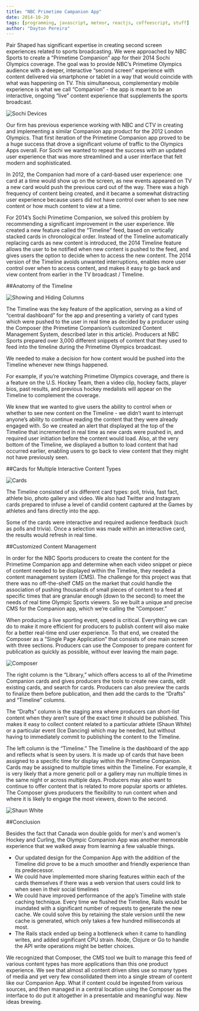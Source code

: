 ```yaml
---
title: "NBC Primetime Campanion App"
date: 2014-10-20
tags: [programming, javascript, meteor, reactjs, coffeescript, stuff]
author: "Dayton Pereira"
---
```


Pair Shaped has significant expertise in creating second screen experiences related to sports broadcasting. We were approached by NBC Sports to create a “Primetime Companion” app for their 2014 Sochi Olympics coverage. The goal was to provide NBC’s Primetime Olympics audience with a deeper, interactive “second screen” experience with content delivered via smartphone or tablet in a way that would coincide with what was happening on TV. This simultaneous, complementary mobile experience is what we call “Companion” - the app is meant to be an interactive, ongoing “live” content experience that supplements the sports broadcast.

![Sochi Devices](/images/blogs/nbc/sochi-devices.png)

Our firm has previous experience working with NBC and CTV in creating and implementing a similar Companion app product for the 2012 London Olympics. That first iteration of the Primetime Companion app proved to be a huge success that drove a significant volume of traffic to the Olympics Apps overall. For Sochi we wanted to repeat the success with an updated user experience that was more streamlined and a user interface that felt modern and sophisticated.

In 2012, the Companion had more of a card-based user experience: one card at a time would show up on the screen, as new events appeared on TV a new card would push the previous card out of the way. There was a high frequency of content being created, and it became a somewhat distracting user experience because users did not have control over when to see new content or how much content to view at a time.

For 2014’s Sochi Primetime Companion, we solved this problem by recommending a significant improvement in the user experience. We created a new feature called the “Timeline” feed, based on vertically stacked cards in chronological order. Instead of the Timeline automatically replacing cards as new content is introduced, the 2014 Timeline feature allows the user to be notified when new content is pushed to the feed, and gives users the option to decide when to access the new content. The 2014 version of the Timeline avoids unwanted interruptions, enables more user control over when to access content, and makes it easy to go back and view content from earlier in the TV broadcast / Timeline.

##Anatomy of the Timeline

![Showing and Hiding Columns](/images/blogs/nbc/timeline-stacked.png)

The Timeline was the key feature of the application, serving as a kind of “central dashboard” for the app and presenting a variety of card types which were pushed to the user in real time as decided by a producer using the Composer (the Primetime Companion’s customized Content Management System, described later in this article). Producers at NBC Sports prepared over 3,000 different snippets of content that they used to feed into the timeline during the Primetime Olympics broadcast.

We needed to make a decision for how content would be pushed into the Timeline whenever new things happened.

For example, if you’re watching Primetime Olympics coverage, and there is a feature on the U.S. Hockey Team, then a video clip, hockey facts, player bios, past results, and previous hockey medalists will appear on the Timeline to complement the coverage.

We knew that we wanted to give users the ability to control when or whether to see new content on the Timeline - we didn’t want to interrupt anyone’s ability to continue reading the content that they were already engaged with. So we created an alert that displayed at the top of the Timeline that incremented in real time as new cards were pushed in, and required user initiation before the content would load. Also, at the very bottom of the Timeline, we displayed a button to load content that had occurred earlier, enabling users to go back to view content that they might not have previously seen.

##Cards for Multiple Interactive Content Types

![Cards](/images/blogs/nbc/cards.png)

The Timeline consisted of six different card types: poll, trivia, fast fact, athlete bio, photo gallery and video. We also had Twitter and Instagram cards prepared to infuse a level of candid content captured at the Games by athletes and fans directly into the app.

Some of the cards were interactive and required audience feedback (such as polls and trivia). Once a selection was made within an interactive card, the results would refresh in real time.

##Customized Content Management

In order for the NBC Sports producers to create the content for the Primetime Companion app and determine when each video snippet or piece of content needed to be displayed within the Timeline, they needed a content management system (CMS).
The challenge for this project was that there was no off-the-shelf CMS on the market that could handle the association of pushing thousands of small pieces of content to a feed at specific times that are granular enough (down to the second) to meet the needs of real time Olympic Sports viewers. So we built a unique and precise CMS for the Companion app, which we’re calling the “Composer.”

When producing a live sporting event, speed is critical. Everything we can do to make it more efficient for producers to publish content will also make for a better real-time end user experience. To that end, we created the Composer as a “Single Page Application” that consists of one main screen with three sections. Producers can use the Composer to prepare content for publication as quickly as possible, without ever leaving the main page.

![Composer](/images/blogs/nbc/composer-main.png)

The right column is the “Library,” which offers access to all of the Primetime Companion cards and gives producers the tools to create new cards, edit existing cards, and search for cards. Producers can also preview the cards to finalize them before publication, and then add the cards to the “Drafts” and “Timeline” columns.

The “Drafts” column is the staging area where producers can short-list content when they aren’t sure of the exact time it should be published. This makes it easy to collect content related to a particular athlete (Shaun White) or a particular event (Ice Dancing) which may be needed, but without having to immediately commit to publishing the content to the Timeline.

The left column is the “Timeline.” The Timeline is the dashboard of the app and reflects what is seen by users. It is made up of cards that have been assigned to a specific time for display within the Primetime Companion. Cards may be assigned to multiple times within the Timeline. For example, it is very likely that a more generic poll or a gallery may run multiple times in the same night or across multiple days. Producers may also want to continue to offer content that is related to more popular sports or athletes. The Composer gives producers the flexibility to run content when and where it is likely to engage the most viewers, down to the second.

![Shaun White](/images/blogs/nbc/composer-shaun-white.png)

##Conclusion

Besides the fact that Canada won double golds for men's and women's Hockey and Curling, the Olympic Companion App was another memorable experience that we walked away from learning a few valuable things.

* Our updated design for the Companion App with the addition of the Timeline did prove to be a much smoother and friendly experience than its predecessor.
* We could have implemented more sharing features within each of the cards themselves if there was a web version that users could link to when seen in their social timelines
* We could have improved performance of the app’s Timeline with stale caching technique. Every time we flushed the Timeline, Rails would be inundated with a significant number of requests to generate the new cache. We could solve this by retaining the stale version until the new cache is generated, which only takes a few hundred milliseconds at most.
* The Rails stack ended up being a bottleneck when it came to handling writes, and added significant CPU strain. Node, Clojure or Go to handle the API write operations might be better choices.

We recognized that Composer, the CMS tool we built to manage this feed of various content types has more applications than this one product experience. We see that almost all content driven sites use so many types of media and yet very few consolidated them into a single stream of content like our Companion App. What if content could be ingested from various sources, and then managed in a central location using the Composer as the interface to do put it altogether in a presentable and meaningful way. New ideas brewing.

